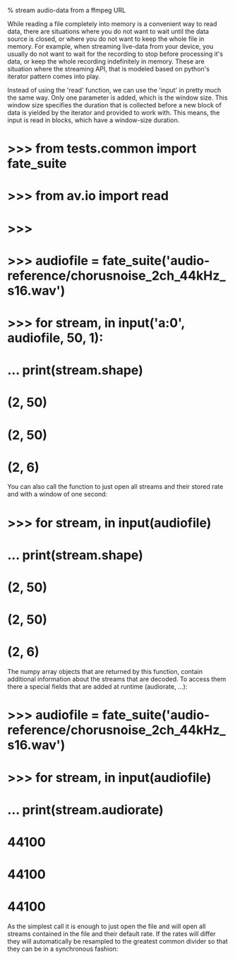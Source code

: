 % stream audio-data from a ffmpeg URL

 While reading a file completely into memory is a convenient way to read data, there are situations where you do not want to wait until the data source is closed, or where you do not want to keep the whole file in memory. For example, when streaming live-data from your device, you usually do not want to wait for the recording to stop before processing it's data, or keep the whole recording indefinitely in memory. These are situation where the streaming API, that is modeled based on python's iterator pattern comes into play.

 Instead of using the 'read' function, we can use the 'input' in pretty much the same way. Only one parameter is added, which is the window size. This window size specifies the duration that is collected before a new block of data is yielded by the iterator and provided to work with. This means, the input is read in blocks, which have a window-size duration. 


#    >>> from tests.common import fate_suite
#    >>> from av.io import read
#    >>>
#    >>> audiofile = fate_suite('audio-reference/chorusnoise_2ch_44kHz_s16.wav')
#    >>> for stream, in input('a:0', audiofile, 50, 1):
#    ...   print(stream.shape)
#    (2, 50)
#    (2, 50)
#    (2, 6)

 You can also call the function to just open all streams and their stored rate and with a window of one second:


#   >>> for stream, in input(audiofile)
#   ...   print(stream.shape)
#   (2, 50)
#   (2, 50)
#   (2, 6)

 The numpy array objects that are returned by this function, contain additional information about the streams that are decoded. To access them there a special fields that are added at runtime (audiorate, …):

#   >>> audiofile = fate_suite('audio-reference/chorusnoise_2ch_44kHz_s16.wav')
#   >>> for stream, in input(audiofile)
#   ...   print(stream.audiorate)
#   44100
#   44100
#   44100

 As the simplest call it is enough to just open the file and will open all streams contained in the file and their default rate. If the rates will differ they will automatically be resampled to the greatest common divider so that they can be in a synchronous fashion:



